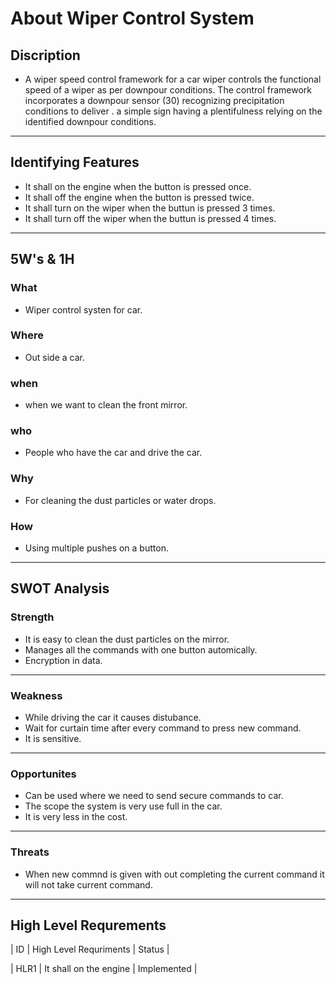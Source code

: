 # About Wiper Control System
## Discription
* A wiper speed control framework for a car wiper controls the functional speed of a wiper as per downpour conditions. The control framework incorporates a downpour sensor (30) recognizing precipitation conditions to deliver . a simple sign having a plentifulness relying on the identified downpour conditions.
---
## Identifying Features
* It shall on the engine when the button is pressed once.
* It shall off the engine when the button is pressed twice.
* It shall turn on the wiper when the buttun is pressed 3 times.
* It shall turn off the wiper when the buttun is pressed 4 times.
---
## 5W's & 1H
### What
* Wiper control systen for car.
### Where 
* Out side a car.
### when 
* when we want to clean the front mirror.
### who 
* People who have the car and drive the car.
### Why
* For cleaning the dust particles or water drops.
### How
* Using multiple pushes on a button.
---
## SWOT Analysis
### Strength
* It is easy to clean the dust particles on the mirror.
* Manages all the commands with one button automically.
* Encryption in data.
---
### Weakness
* While driving the car it causes distubance.
* Wait for curtain time after every command to press new command.
* It is sensitive.
---
### Opportunites
* Can be used where we need to send secure commands to car.
* The scope the system is very use full in the car.
* It is very less in the cost.
---
### Threats
* When new commnd is given with out completing the current command it will not take current command.
---
## High Level Requrements
| ID | High Level Requriments | Status |

| HLR1 | It shall on the engine | Implemented |
